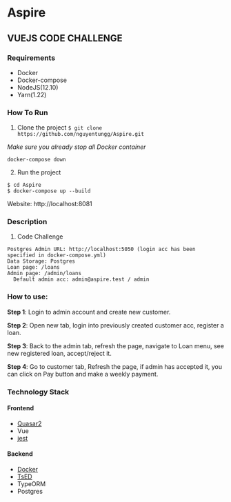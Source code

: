 # Aspire
## VUEJS CODE CHALLENGE

### Requirements
- Docker
- Docker-compose
- NodeJS(12.10)
- Yarn(1.22)

### How To Run

1. Clone the project
`$ git clone https://github.com/nguyentungg/Aspire.git`

_Make sure you already stop all Docker container_

`docker-compose down`

2. Run the project
```
$ cd Aspire
$ docker-compose up --build
```
Website: http://localhost:8081

### Description

1. Code Challenge

```
Postgres Admin URL: http://localhost:5050 (login acc has been specified in docker-compose.yml)
Data Storage: Postgres
Loan page: /loans
Admin page: /admin/loans
  Default admin acc: admin@aspire.test / admin
```

### How to use:

**Step 1**:  Login to admin account and create new customer.

**Step 2**: Open new tab, login into previously created customer acc, register a loan.

**Step 3**:  Back to the admin tab, refresh the page, navigate to Loan menu, see new registered loan, accept/reject it.

**Step 4**: Go to customer tab, Refresh the page, if admin has accepted it, you can click on Pay button and make a weekly payment.



### Technology Stack
#### Frontend
- [Quasar2](https://quasar.dev/)
- Vue
- [jest](https://jestjs.io/en/)

#### Backend
- [Docker](https://www.docker.com/)
- [TsED](https://tsed.io/)
- TypeORM
- Postgres
